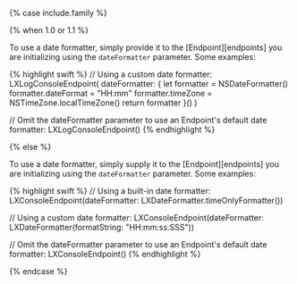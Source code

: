 {% case include.family %}

{% when 1.0 or 1.1 %}

To use a date formatter, simply provide it to the [Endpoint][endpoints] you are initializing using the `dateFormatter` parameter. Some examples:

{% highlight swift %}
// Using a custom date formatter:
LXLogConsoleEndpoint(
    dateFormatter: {
        let formatter = NSDateFormatter()
        formatter.dateFormat = "HH:mm"
        formatter.timeZone = NSTimeZone.localTimeZone()
        return formatter
    }()
)

// Omit the dateFormatter parameter to use an Endpoint's default date formatter:
LXLogConsoleEndpoint()
{% endhighlight %}

{% else %}

To use a date formatter, simply supply it to the [Endpoint][endpoints] you are initializing using the `dateFormatter` parameter. Some examples:

{% highlight swift %}
// Using a built-in date formatter:
LXConsoleEndpoint(dateFormatter: LXDateFormatter.timeOnlyFormatter())

// Using a custom date formatter:
LXConsoleEndpoint(dateFormatter: LXDateFormatter(formatString: "HH:mm:ss.SSS"))

// Omit the dateFormatter parameter to use an Endpoint's default date formatter:
LXConsoleEndpoint()
{% endhighlight %}

{% endcase %}
